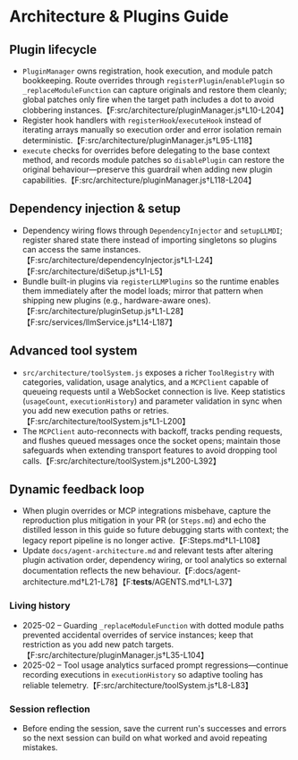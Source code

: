 # Architecture & Plugins Guide

## Plugin lifecycle
- `PluginManager` owns registration, hook execution, and module patch bookkeeping. Route overrides through `registerPlugin`/`enablePlugin` so `_replaceModuleFunction` can capture originals and restore them cleanly; global patches only fire when the target path includes a dot to avoid clobbering instances.【F:src/architecture/pluginManager.js†L10-L204】
- Register hook handlers with `registerHook`/`executeHook` instead of iterating arrays manually so execution order and error isolation remain deterministic.【F:src/architecture/pluginManager.js†L95-L118】
- `execute` checks for overrides before delegating to the base context method, and records module patches so `disablePlugin` can restore the original behaviour—preserve this guardrail when adding new plugin capabilities.【F:src/architecture/pluginManager.js†L118-L204】

## Dependency injection & setup
- Dependency wiring flows through `DependencyInjector` and `setupLLMDI`; register shared state there instead of importing singletons so plugins can access the same instances.【F:src/architecture/dependencyInjector.js†L1-L24】【F:src/architecture/diSetup.js†L1-L5】
- Bundle built-in plugins via `registerLLMPlugins` so the runtime enables them immediately after the model loads; mirror that pattern when shipping new plugins (e.g., hardware-aware ones).【F:src/architecture/pluginSetup.js†L1-L28】【F:src/services/llmService.js†L14-L187】

## Advanced tool system
- `src/architecture/toolSystem.js` exposes a richer `ToolRegistry` with categories, validation, usage analytics, and a `MCPClient` capable of queueing requests until a WebSocket connection is live. Keep statistics (`usageCount`, `executionHistory`) and parameter validation in sync when you add new execution paths or retries.【F:src/architecture/toolSystem.js†L1-L200】
- The `MCPClient` auto-reconnects with backoff, tracks pending requests, and flushes queued messages once the socket opens; maintain those safeguards when extending transport features to avoid dropping tool calls.【F:src/architecture/toolSystem.js†L200-L392】

## Dynamic feedback loop
- When plugin overrides or MCP integrations misbehave, capture the reproduction plus mitigation in your PR (or `Steps.md`) and echo the distilled lesson in this guide so future debugging starts with context; the legacy report pipeline is no longer active.【F:Steps.md†L1-L108】
- Update `docs/agent-architecture.md` and relevant tests after altering plugin activation order, dependency wiring, or tool analytics so external documentation reflects the new behaviour.【F:docs/agent-architecture.md†L21-L78】【F:__tests__/AGENTS.md†L1-L37】

### Living history
- 2025-02 – Guarding `_replaceModuleFunction` with dotted module paths prevented accidental overrides of service instances; keep that restriction as you add new patch targets.【F:src/architecture/pluginManager.js†L35-L104】
- 2025-02 – Tool usage analytics surfaced prompt regressions—continue recording executions in `executionHistory` so adaptive tooling has reliable telemetry.【F:src/architecture/toolSystem.js†L8-L83】

### Session reflection
- Before ending the session, save the current run's successes and errors so the next session can build on what worked and avoid repeating mistakes.
